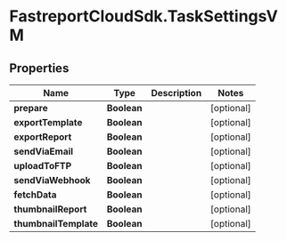 # FastreportCloudSdk.TaskSettingsVM

## Properties

Name | Type | Description | Notes
------------ | ------------- | ------------- | -------------
**prepare** | **Boolean** |  | [optional] 
**exportTemplate** | **Boolean** |  | [optional] 
**exportReport** | **Boolean** |  | [optional] 
**sendViaEmail** | **Boolean** |  | [optional] 
**uploadToFTP** | **Boolean** |  | [optional] 
**sendViaWebhook** | **Boolean** |  | [optional] 
**fetchData** | **Boolean** |  | [optional] 
**thumbnailReport** | **Boolean** |  | [optional] 
**thumbnailTemplate** | **Boolean** |  | [optional] 


